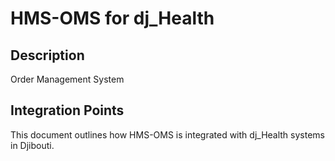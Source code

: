 # HMS-OMS for dj_Health

## Description

Order Management System

## Integration Points

This document outlines how HMS-OMS is integrated with dj_Health systems in Djibouti.
